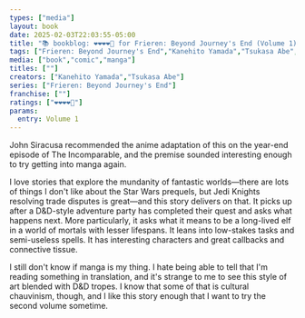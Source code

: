 ```yaml
---
types: ["media"]
layout: book
date: 2025-02-03T22:03:55-05:00
title: "📚 bookblog: ❤️❤️❤️❤️🖤 for Frieren: Beyond Journey's End (Volume 1), by Kanehito Yamada and Tsukasa Abe"
tags: ["Frieren: Beyond Journey's End","Kanehito Yamada","Tsukasa Abe","manga","anime","Dungeons and Dragons","Star Wars","fantasy","The Incomparable","John Siracusa"]
media: ["book","comic","manga"]
titles: [""]
creators: ["Kanehito Yamada","Tsukasa Abe"]
series: ["Frieren: Beyond Journey's End"]
franchise: [""]
ratings: ["❤️❤️❤️❤️🖤"]
params:
  entry: Volume 1
---
```


John Siracusa recommended the anime adaptation of this on the year-end episode of The Incomparable, and the premise sounded interesting enough to try getting into manga again.

I love stories that explore the mundanity of fantastic worlds—there are lots of things I don't like about the Star Wars prequels, but Jedi Knights resolving trade disputes is great—and this story delivers on that. It picks up after a D&D-style adventure party has completed their quest and asks what happens next. More particularly, it asks what it means to be a long-lived elf in a world of mortals with lesser lifespans. It leans into low-stakes tasks and semi-useless spells. It has interesting characters and great callbacks and connective tissue.

I still don't know if manga is my thing. I hate being able to tell that I'm reading something in translation, and it's strange to me to see this style of art blended with D&D tropes. I know that some of that is cultural chauvinism, though, and I like this story enough that I want to try the second volume sometime.
